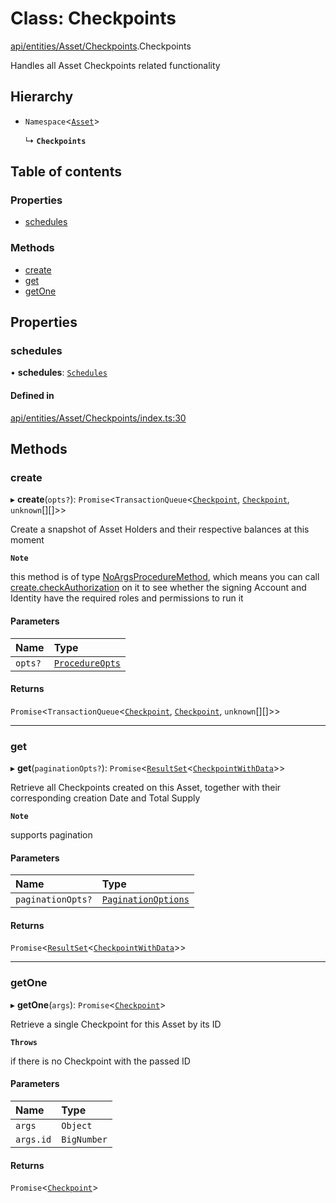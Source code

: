 # Class: Checkpoints

[api/entities/Asset/Checkpoints](../wiki/api.entities.Asset.Checkpoints).Checkpoints

Handles all Asset Checkpoints related functionality

## Hierarchy

- `Namespace`<[`Asset`](../wiki/api.entities.Asset.Asset)\>

  ↳ **`Checkpoints`**

## Table of contents

### Properties

- [schedules](../wiki/api.entities.Asset.Checkpoints.Checkpoints#schedules)

### Methods

- [create](../wiki/api.entities.Asset.Checkpoints.Checkpoints#create)
- [get](../wiki/api.entities.Asset.Checkpoints.Checkpoints#get)
- [getOne](../wiki/api.entities.Asset.Checkpoints.Checkpoints#getone)

## Properties

### schedules

• **schedules**: [`Schedules`](../wiki/api.entities.Asset.Checkpoints.Schedules.Schedules)

#### Defined in

[api/entities/Asset/Checkpoints/index.ts:30](https://github.com/PolymeshAssociation/polymesh-sdk/blob/e978aefd/src/api/entities/Asset/Checkpoints/index.ts#L30)

## Methods

### create

▸ **create**(`opts?`): `Promise`<`TransactionQueue`<[`Checkpoint`](../wiki/api.entities.Checkpoint.Checkpoint), [`Checkpoint`](../wiki/api.entities.Checkpoint.Checkpoint), `unknown`[][]\>\>

Create a snapshot of Asset Holders and their respective balances at this moment

**`Note`**

 this method is of type [NoArgsProcedureMethod](../wiki/types.NoArgsProcedureMethod), which means you can call [create.checkAuthorization](../wiki/types.NoArgsProcedureMethod#checkauthorization)
  on it to see whether the signing Account and Identity have the required roles and permissions to run it

#### Parameters

| Name | Type |
| :------ | :------ |
| `opts?` | [`ProcedureOpts`](../wiki/types.ProcedureOpts) |

#### Returns

`Promise`<`TransactionQueue`<[`Checkpoint`](../wiki/api.entities.Checkpoint.Checkpoint), [`Checkpoint`](../wiki/api.entities.Checkpoint.Checkpoint), `unknown`[][]\>\>

___

### get

▸ **get**(`paginationOpts?`): `Promise`<[`ResultSet`](../wiki/types.ResultSet)<[`CheckpointWithData`](../wiki/types.CheckpointWithData)\>\>

Retrieve all Checkpoints created on this Asset, together with their corresponding creation Date and Total Supply

**`Note`**

 supports pagination

#### Parameters

| Name | Type |
| :------ | :------ |
| `paginationOpts?` | [`PaginationOptions`](../wiki/types.PaginationOptions) |

#### Returns

`Promise`<[`ResultSet`](../wiki/types.ResultSet)<[`CheckpointWithData`](../wiki/types.CheckpointWithData)\>\>

___

### getOne

▸ **getOne**(`args`): `Promise`<[`Checkpoint`](../wiki/api.entities.Checkpoint.Checkpoint)\>

Retrieve a single Checkpoint for this Asset by its ID

**`Throws`**

 if there is no Checkpoint with the passed ID

#### Parameters

| Name | Type |
| :------ | :------ |
| `args` | `Object` |
| `args.id` | `BigNumber` |

#### Returns

`Promise`<[`Checkpoint`](../wiki/api.entities.Checkpoint.Checkpoint)\>
